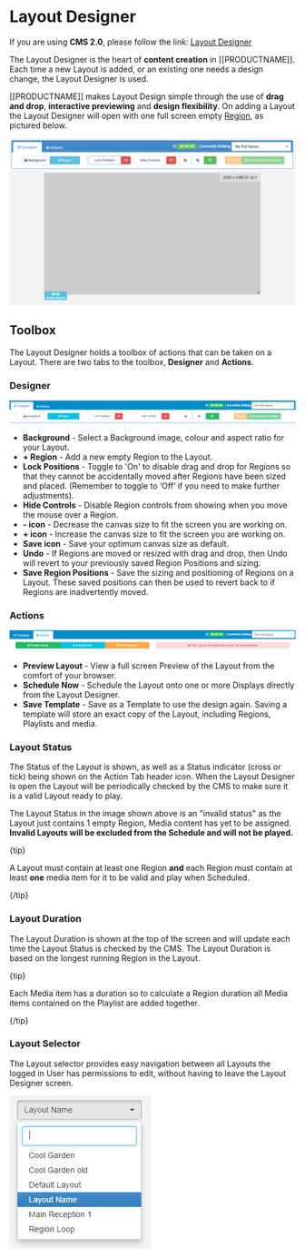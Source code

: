 # Layout Designer

If you are using **CMS 2.0**, please follow the link: [Layout Designer](layouts_designer.html)

The Layout Designer is the heart of **content creation** in [[PRODUCTNAME]]. Each time a new Layout is added, or an existing one needs a design change, the Layout Designer is used.

[[PRODUCTNAME]] makes Layout Design simple through the use of **drag and drop**, **interactive previewing** and **design flexibility**. On adding a Layout the Layout Designer will open with one full screen empty [Region](layouts_regions.html), as pictured below.

![Layout Designer](img/layouts_designer_first_load.png)



## Toolbox

The Layout Designer holds a toolbox of actions that can be taken on a Layout. There are two tabs to the toolbox, **Designer** and **Actions**.

### Designer 

![Designer Toolbox](img/layouts_designer_toolbox.png)

- **Background** - Select a Background image, colour and aspect ratio for your Layout.
- **+ Region** -  Add a new empty Region to the Layout.
- **Lock Positions** -  Toggle to 'On' to disable drag and drop for Regions so that they cannot be accidentally moved after Regions have been sized and placed. (Remember to toggle to ‘Off’ if you need to make further adjustments).
- **Hide Controls** -  Disable Region controls from showing when you move the mouse over a Region.
- **- icon** -  Decrease the canvas size to fit the screen you are working on.
- **+ icon** - Increase the canvas size to fit the screen you are working on.
- **Save icon** - Save your optimum canvas size as default.
- **Undo** - If Regions are moved or resized with drag and drop, then Undo will revert to your previously saved Region Positions and sizing.
- **Save Region Positions**  - Save the sizing and positioning of Regions on a Layout. These saved positions can then be used to revert back to if Regions are inadvertently moved.



### Actions

![Actions Toolbox](img/layouts_actions_toolbox.png)

- **Preview Layout** - View a full screen Preview of the Layout from the comfort of your browser.
- **Schedule Now** - Schedule the Layout onto one or more Displays directly from the Layout Designer.
- **Save Template** - Save as a Template to use the design again. Saving a template will store an exact copy of the Layout, including Regions, Playlists and media.

### Layout Status

The Status of the Layout is shown, as well as a Status indicator (cross or tick) being shown on the Action Tab header icon. When the Layout Designer is open the Layout will be periodically checked by the CMS to make sure it is a valid Layout ready to play.  

The Layout Status in the image shown above is an "invalid status" as the Layout just contains 1 empty Region, Media content has yet to be assigned.
**Invalid Layouts will be excluded from the Schedule and will not be played.**

{tip}

A Layout must contain at least one Region **and** each Region must contain at least **one** media item for it to be valid and play when Scheduled.

{/tip}

### Layout Duration

The Layout Duration is shown at the top of the screen and will update each time the Layout Status is checked by the CMS. The Layout Duration is based on the longest running Region in the Layout.

{tip}

Each Media item has a duration so to calculate a Region duration all Media items contained on the Playlist are added together.

{/tip}

### Layout Selector

The Layout selector provides easy navigation between all Layouts the logged in User has permissions to edit, without having to leave the Layout Designer screen.

![Jump List](img/layouts_designer_jumplist.png)